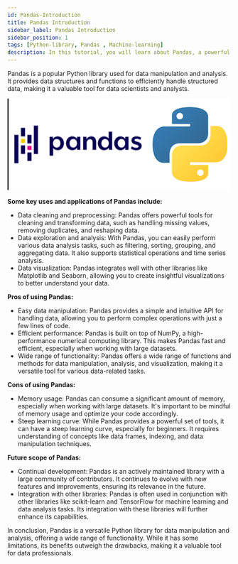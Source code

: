 ```yaml
---
id: Pandas-Introduction
title: Pandas Introduction
sidebar_label: Pandas Introduction 
sidebar_position: 1
tags: [Python-library, Pandas , Machine-learning]
description: In this tutorial, you will learn about Pandas, a powerful Python library for data manipulation and analysis.
---
```



Pandas is a popular Python library used for data manipulation and analysis. It provides data structures and functions to efficiently handle structured data, making it a valuable tool for data scientists and analysts.

![pandas](image.png)


**Some key uses and applications of Pandas include:**

- Data cleaning and preprocessing: Pandas offers powerful tools for cleaning and transforming data, such as handling missing values, removing duplicates, and reshaping data.
- Data exploration and analysis: With Pandas, you can easily perform various data analysis tasks, such as filtering, sorting, grouping, and aggregating data. It also supports statistical operations and time series analysis.
- Data visualization: Pandas integrates well with other libraries like Matplotlib and Seaborn, allowing you to create insightful visualizations to better understand your data.

**Pros of using Pandas:**
- Easy data manipulation: Pandas provides a simple and intuitive API for handling data, allowing you to perform complex operations with just a few lines of code.
- Efficient performance: Pandas is built on top of NumPy, a high-performance numerical computing library. This makes Pandas fast and efficient, especially when working with large datasets.
- Wide range of functionality: Pandas offers a wide range of functions and methods for data manipulation, analysis, and visualization, making it a versatile tool for various data-related tasks.

**Cons of using Pandas:**
- Memory usage: Pandas can consume a significant amount of memory, especially when working with large datasets. It's important to be mindful of memory usage and optimize your code accordingly.
- Steep learning curve: While Pandas provides a powerful set of tools, it can have a steep learning curve, especially for beginners. It requires understanding of concepts like data frames, indexing, and data manipulation techniques.

**Future scope of Pandas:**
- Continual development: Pandas is an actively maintained library with a large community of contributors. It continues to evolve with new features and improvements, ensuring its relevance in the future.
- Integration with other libraries: Pandas is often used in conjunction with other libraries like scikit-learn and TensorFlow for machine learning and data analysis tasks. Its integration with these libraries will further enhance its capabilities.

In conclusion, Pandas is a versatile Python library for data manipulation and analysis, offering a wide range of functionality. While it has some limitations, its benefits outweigh the drawbacks, making it a valuable tool for data professionals.

